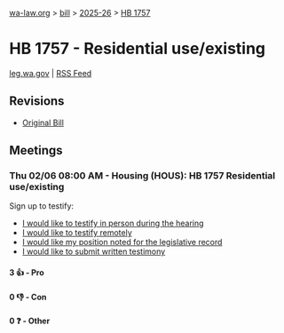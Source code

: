 [wa-law.org](/) > [bill](/bill/) > [2025-26](/bill/2025-26/) > [HB 1757](/bill/2025-26/hb/1757/)

# HB 1757 - Residential use/existing
[leg.wa.gov](https://app.leg.wa.gov/billsummary?BillNumber=1757&Year=2025&Initiative=false) | [RSS Feed](./rss.xml)

## Revisions
* [Original Bill](1/)

## Meetings
### Thu 02/06 08:00 AM - Housing (HOUS): HB 1757 Residential use/existing
Sign up to testify:
* [I would like to testify in person during the hearing](https://app.leg.wa.gov/csi/Testifier/Add?chamber=House&mId=32646&aId=163054&caId=25509&tId=1)
* [I would like to testify remotely](https://app.leg.wa.gov/csi/Testifier/Add?chamber=House&mId=32646&aId=163054&caId=25509&tId=2)
* [I would like my position noted for the legislative record](https://app.leg.wa.gov/csi/Testifier/Add?chamber=House&mId=32646&aId=163054&caId=25509&tId=3)
* [I would like to submit written testimony](https://app.leg.wa.gov/csi/Testifier/Add?chamber=House&mId=32646&aId=163054&caId=25509&tId=4)

#### 3 👍 - Pro

#### 0 👎 - Con

#### 0 ❓ - Other

